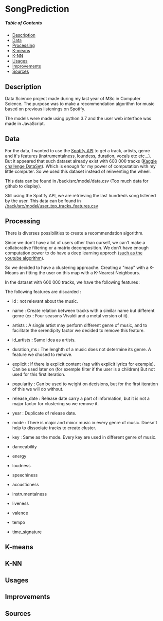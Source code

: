 # SongPrediction

##### Table of Contents

- [Description](#description)
- [Data](#data)
- [Processing](#processing)
- [K-means](#kmeans)
- [K-NN](#knn)
- [Usages](#usages)
- [Improvements](#improvements)
- [Sources](#sources)


<a name="description"/>

## Description

Data Science project made during my last year of MSc in Computer Science. 
The purpose was to make a recommendation algorithm for music based on previous listenings on Spotify.

The models were made using python 3.7 and the user web interface was made in JavaScript.

<a name="data"/>

## Data

For the data, I wanted to use the [Spotify API](https://developer.spotify.com/documentation/web-api/reference/#endpoint-get-audio-features) to get a track, artists, genre and it's features (instrumentalness, loundess, duration, vocals etc etc...).
But it appeared that such dataset already exist with 600 000 tracks ([Kaggle challenge DataSet](https://www.kaggle.com/yamaerenay/spotify-dataset-19212020-160k-tracks?select=tracks.csv)). Which is enough for my power of computation with my little computer. So we used this dataset instead of reinventing the wheel.

This data can be found in /back/src/model/data.csv (Too much data for github to display).

Still using the Spotify API, we are retrieving the last hundreds song listened by the user. This data can be found in [/back/src/model/user_top_tracks_features.csv](https://github.com/Verrock/SongPrediction/blob/master/back/src/model/user_top_tracks_features.csv) 

<a name="processing"/>

## Processing

There is diverses possibilities to create a recommendation algorithm.

Since we don't have a lot of users other than ourself, we can't make a collaborative filtering or a matrix decomposition. 
We don't have enough computation power to do have a deep learning approch ([such as the youtube algorithm](https://dl.acm.org/doi/abs/10.1145/2959100.2959190)).

So we decided to have a clustering approache. Creating a "map" with a K-Means an fitting the user on this map with a K-Nearest Neighbours.

In the dataset with 600 000 tracks, we have the following features :

The following features are discarded : 

- id : not relevant about the music. 
- name : Create relation between tracks with a similar name but different genre (ex : Four seasons Vivaldi and a metal version of it).
- artists : A single artist may perform different genre of music, and to facilitate the serendipity factor we decided to remove this feature.
- id_artists : Same idea as artists.
- duration_ms : The lenghth of a music does not determine its genre. A feature we chosed to remove.
- explicit : If there is explicit content (rap with explicit lyrics for exemple). Can be used later on (for exemple filter if the user is a children) But not used for this first iteration.
- popularity : Can be used to weight on decisions, but for the first iteration of this we will do without.
- release_date : Release date carry a part of information, but it is not a major factor for clustering so we remove it.
- year : Duplicate of release date.
- mode : There is major and minor music in every genre of music. Doesn't help to dissociate tracks to create cluster. 
- key : Same as the mode. Every key are used in different genre of music.



- danceability
- energy
- loudness
- speechiness
- acousticness
- instrumentalness
- liveness
- valence
- tempo
- time_signature

<a name="kmeans"/>

## K-means


<a name="knn"/>

## K-NN


<a name="usages"/>

## Usages


<a name="improvements"/>

## Improvements


<a name="sources"/>

## Sources
